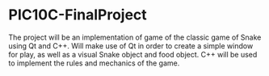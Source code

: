 # PIC10C-FinalProject

The project will be an implementation of game of the classic game of Snake using Qt and C++.
Will make use of Qt in order to create a simple window for play, as well as a visual Snake object and food object.
C++ will be used to implement the rules and mechanics of the game.
